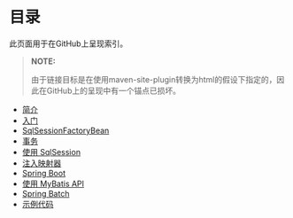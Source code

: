 # 目录

此页面用于在GitHub上呈现索引。

> **NOTE:**
>
> 由于链接目标是在使用maven-site-plugin转换为html的假设下指定的，因此在GitHub上的呈现中有一个锚点已损坏。

* [简介](./index.md)
* [入门](./getting-started.md)
* [SqlSessionFactoryBean](./factorybean.md)
* [事务](./transactions.md)
* [使用 SqlSession](./sqlsession.md)
* [注入映射器](./mappers.md)
* [Spring Boot](./boot.md)
* [使用 MyBatis API](./using-api.md)
* [Spring Batch](./batch.md)
* [示例代码](./sample.md)
